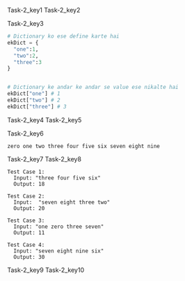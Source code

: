 Task-2_key1
Task-2_key2


Task-2_key3
```python
# Dictionary ko ese define karte hai
ekDict = {
  "one":1,
  "two":2,
  "three":3
}


# Dictionary ke andar ke andar se value ese nikalte hai
ekDict["one"] # 1
ekDict["two"] # 2
ekDict["three"] # 3

```

Task-2_key4
Task-2_key5


Task-2_key6


```
zero one two three four five six seven eight nine
```
Task-2_key7
Task-2_key8
```
Test Case 1:
  Input: "three four five six"
  Output: 18
```
```
Test Case 2:
  Input:  "seven eight three two"
  Output: 20
```
```
Test Case 3:
  Input: "one zero three seven"
  Output: 11
```
```
Test Case 4:
  Input: "seven eight nine six"
  Output: 30
```
Task-2_key9
Task-2_key10
